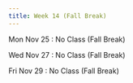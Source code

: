 ```yaml
---
title: Week 14 (Fall Break)
---
```


Mon Nov 25
: No Class (Fall Break)

Wed Nov 27
: No Class (Fall Break)


Fri Nov 29
: No Class (Fall Break)